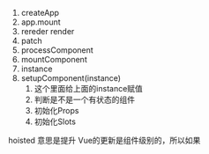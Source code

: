1. createApp
2. app.mount
3. rereder render
4. patch
5. processComponent
6. mountComponent
7. instance
8. setupComponent(instance)
	1. 这个里面给上面的instance赋值
	2. 判断是不是一个有状态的组件
	3. 初始化Props
	4. 初始化Slots


hoisted 意思是提升
Vue的更新是组件级别的，所以如果